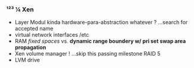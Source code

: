### ¹²³ ¼ Xen

- Layer Modul kinda hardware-para-abstraction whatever ? ...search for accepted name
- virtual network interfaces /etc
- RAM _fixed spaces_ vs. **dynamic range boundery w/ pri set swap area propagation**
- Xen volume manager ! ...skip this passing milestone RAID 5
- LVM drive
